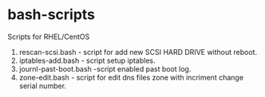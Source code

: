 # bash-scripts
Scripts for RHEL/CentOS
1. rescan-scsi.bash - script for add new SCSI HARD DRIVE without reboot.
2. iptables-add.bash - script setup iptables.
3. journl-past-boot.bash -script enabled past boot log.
4. zone-edit.bash - script for edit dns files zone with incriment change serial number.
